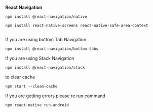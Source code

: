 **React Navigation**
```
npm install @react-navigation/native

```

```
npm install react-native-screens react-native-safe-area-context


```
If you are using bottom Tab Navigation
```
npm install @react-navigation/bottom-tabs
```
If you are using Stack  Navigation
```
npm install @react-navigation/stack

```
to clear cache 
```
npm start --clean-cache
```
if you are getting errors please re run command 
```
npx react-native run-android
```
